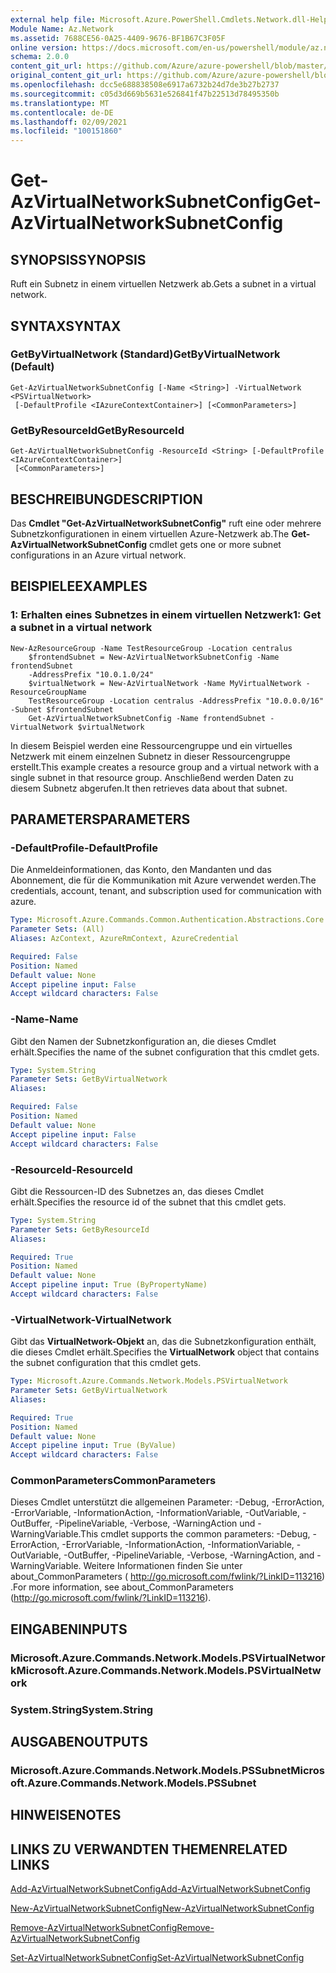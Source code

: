 ```yaml
---
external help file: Microsoft.Azure.PowerShell.Cmdlets.Network.dll-Help.xml
Module Name: Az.Network
ms.assetid: 7688CE56-0A25-4409-9676-BF1B67C3F05F
online version: https://docs.microsoft.com/en-us/powershell/module/az.network/get-azvirtualnetworksubnetconfig
schema: 2.0.0
content_git_url: https://github.com/Azure/azure-powershell/blob/master/src/Network/Network/help/Get-AzVirtualNetworkSubnetConfig.md
original_content_git_url: https://github.com/Azure/azure-powershell/blob/master/src/Network/Network/help/Get-AzVirtualNetworkSubnetConfig.md
ms.openlocfilehash: dcc5e688838508e6917a6732b24d7de3b27b2737
ms.sourcegitcommit: c05d3d669b5631e526841f47b22513d78495350b
ms.translationtype: MT
ms.contentlocale: de-DE
ms.lasthandoff: 02/09/2021
ms.locfileid: "100151860"
---
```

# <span data-ttu-id="25711-101">Get-AzVirtualNetworkSubnetConfig</span><span class="sxs-lookup"><span data-stu-id="25711-101">Get-AzVirtualNetworkSubnetConfig</span></span>

## <span data-ttu-id="25711-102">SYNOPSIS</span><span class="sxs-lookup"><span data-stu-id="25711-102">SYNOPSIS</span></span>
<span data-ttu-id="25711-103">Ruft ein Subnetz in einem virtuellen Netzwerk ab.</span><span class="sxs-lookup"><span data-stu-id="25711-103">Gets a subnet in a virtual network.</span></span>

## <span data-ttu-id="25711-104">SYNTAX</span><span class="sxs-lookup"><span data-stu-id="25711-104">SYNTAX</span></span>

### <span data-ttu-id="25711-105">GetByVirtualNetwork (Standard)</span><span class="sxs-lookup"><span data-stu-id="25711-105">GetByVirtualNetwork (Default)</span></span>
```
Get-AzVirtualNetworkSubnetConfig [-Name <String>] -VirtualNetwork <PSVirtualNetwork>
 [-DefaultProfile <IAzureContextContainer>] [<CommonParameters>]
```

### <span data-ttu-id="25711-106">GetByResourceId</span><span class="sxs-lookup"><span data-stu-id="25711-106">GetByResourceId</span></span>
```
Get-AzVirtualNetworkSubnetConfig -ResourceId <String> [-DefaultProfile <IAzureContextContainer>]
 [<CommonParameters>]
```

## <span data-ttu-id="25711-107">BESCHREIBUNG</span><span class="sxs-lookup"><span data-stu-id="25711-107">DESCRIPTION</span></span>
<span data-ttu-id="25711-108">Das **Cmdlet "Get-AzVirtualNetworkSubnetConfig"** ruft eine oder mehrere Subnetzkonfigurationen in einem virtuellen Azure-Netzwerk ab.</span><span class="sxs-lookup"><span data-stu-id="25711-108">The **Get-AzVirtualNetworkSubnetConfig** cmdlet gets one or more subnet configurations in an Azure virtual network.</span></span>

## <span data-ttu-id="25711-109">BEISPIELE</span><span class="sxs-lookup"><span data-stu-id="25711-109">EXAMPLES</span></span>

### <span data-ttu-id="25711-110">1: Erhalten eines Subnetzes in einem virtuellen Netzwerk</span><span class="sxs-lookup"><span data-stu-id="25711-110">1: Get a subnet in a virtual network</span></span>
```
New-AzResourceGroup -Name TestResourceGroup -Location centralus
    $frontendSubnet = New-AzVirtualNetworkSubnetConfig -Name frontendSubnet 
    -AddressPrefix "10.0.1.0/24"
    $virtualNetwork = New-AzVirtualNetwork -Name MyVirtualNetwork -ResourceGroupName 
    TestResourceGroup -Location centralus -AddressPrefix "10.0.0.0/16" -Subnet $frontendSubnet
    Get-AzVirtualNetworkSubnetConfig -Name frontendSubnet -VirtualNetwork $virtualNetwork
```

<span data-ttu-id="25711-111">In diesem Beispiel werden eine Ressourcengruppe und ein virtuelles Netzwerk mit einem einzelnen Subnetz in dieser Ressourcengruppe erstellt.</span><span class="sxs-lookup"><span data-stu-id="25711-111">This example creates a resource group and a virtual network with a single subnet in that resource group.</span></span> <span data-ttu-id="25711-112">Anschließend werden Daten zu diesem Subnetz abgerufen.</span><span class="sxs-lookup"><span data-stu-id="25711-112">It then retrieves data about that subnet.</span></span>

## <span data-ttu-id="25711-113">PARAMETERS</span><span class="sxs-lookup"><span data-stu-id="25711-113">PARAMETERS</span></span>

### <span data-ttu-id="25711-114">-DefaultProfile</span><span class="sxs-lookup"><span data-stu-id="25711-114">-DefaultProfile</span></span>
<span data-ttu-id="25711-115">Die Anmeldeinformationen, das Konto, den Mandanten und das Abonnement, die für die Kommunikation mit Azure verwendet werden.</span><span class="sxs-lookup"><span data-stu-id="25711-115">The credentials, account, tenant, and subscription used for communication with azure.</span></span>

```yaml
Type: Microsoft.Azure.Commands.Common.Authentication.Abstractions.Core.IAzureContextContainer
Parameter Sets: (All)
Aliases: AzContext, AzureRmContext, AzureCredential

Required: False
Position: Named
Default value: None
Accept pipeline input: False
Accept wildcard characters: False
```

### <span data-ttu-id="25711-116">-Name</span><span class="sxs-lookup"><span data-stu-id="25711-116">-Name</span></span>
<span data-ttu-id="25711-117">Gibt den Namen der Subnetzkonfiguration an, die dieses Cmdlet erhält.</span><span class="sxs-lookup"><span data-stu-id="25711-117">Specifies the name of the subnet configuration that this cmdlet gets.</span></span>

```yaml
Type: System.String
Parameter Sets: GetByVirtualNetwork
Aliases:

Required: False
Position: Named
Default value: None
Accept pipeline input: False
Accept wildcard characters: False
```

### <span data-ttu-id="25711-118">-ResourceId</span><span class="sxs-lookup"><span data-stu-id="25711-118">-ResourceId</span></span>
<span data-ttu-id="25711-119">Gibt die Ressourcen-ID des Subnetzes an, das dieses Cmdlet erhält.</span><span class="sxs-lookup"><span data-stu-id="25711-119">Specifies the resource id of the subnet that this cmdlet gets.</span></span>

```yaml
Type: System.String
Parameter Sets: GetByResourceId
Aliases:

Required: True
Position: Named
Default value: None
Accept pipeline input: True (ByPropertyName)
Accept wildcard characters: False
```

### <span data-ttu-id="25711-120">-VirtualNetwork</span><span class="sxs-lookup"><span data-stu-id="25711-120">-VirtualNetwork</span></span>
<span data-ttu-id="25711-121">Gibt das **VirtualNetwork-Objekt** an, das die Subnetzkonfiguration enthält, die dieses Cmdlet erhält.</span><span class="sxs-lookup"><span data-stu-id="25711-121">Specifies the **VirtualNetwork** object that contains the subnet configuration that this cmdlet gets.</span></span>

```yaml
Type: Microsoft.Azure.Commands.Network.Models.PSVirtualNetwork
Parameter Sets: GetByVirtualNetwork
Aliases:

Required: True
Position: Named
Default value: None
Accept pipeline input: True (ByValue)
Accept wildcard characters: False
```

### <span data-ttu-id="25711-122">CommonParameters</span><span class="sxs-lookup"><span data-stu-id="25711-122">CommonParameters</span></span>
<span data-ttu-id="25711-123">Dieses Cmdlet unterstützt die allgemeinen Parameter: -Debug, -ErrorAction, -ErrorVariable, -InformationAction, -InformationVariable, -OutVariable, -OutBuffer, -PipelineVariable, -Verbose, -WarningAction und -WarningVariable.</span><span class="sxs-lookup"><span data-stu-id="25711-123">This cmdlet supports the common parameters: -Debug, -ErrorAction, -ErrorVariable, -InformationAction, -InformationVariable, -OutVariable, -OutBuffer, -PipelineVariable, -Verbose, -WarningAction, and -WarningVariable.</span></span> <span data-ttu-id="25711-124">Weitere Informationen finden Sie unter about_CommonParameters ( http://go.microsoft.com/fwlink/?LinkID=113216) .</span><span class="sxs-lookup"><span data-stu-id="25711-124">For more information, see about_CommonParameters (http://go.microsoft.com/fwlink/?LinkID=113216).</span></span>

## <span data-ttu-id="25711-125">EINGABEN</span><span class="sxs-lookup"><span data-stu-id="25711-125">INPUTS</span></span>

### <span data-ttu-id="25711-126">Microsoft.Azure.Commands.Network.Models.PSVirtualNetwork</span><span class="sxs-lookup"><span data-stu-id="25711-126">Microsoft.Azure.Commands.Network.Models.PSVirtualNetwork</span></span>

### <span data-ttu-id="25711-127">System.String</span><span class="sxs-lookup"><span data-stu-id="25711-127">System.String</span></span>

## <span data-ttu-id="25711-128">AUSGABEN</span><span class="sxs-lookup"><span data-stu-id="25711-128">OUTPUTS</span></span>

### <span data-ttu-id="25711-129">Microsoft.Azure.Commands.Network.Models.PSSubnet</span><span class="sxs-lookup"><span data-stu-id="25711-129">Microsoft.Azure.Commands.Network.Models.PSSubnet</span></span>

## <span data-ttu-id="25711-130">HINWEISE</span><span class="sxs-lookup"><span data-stu-id="25711-130">NOTES</span></span>

## <span data-ttu-id="25711-131">LINKS ZU VERWANDTEN THEMEN</span><span class="sxs-lookup"><span data-stu-id="25711-131">RELATED LINKS</span></span>

[<span data-ttu-id="25711-132">Add-AzVirtualNetworkSubnetConfig</span><span class="sxs-lookup"><span data-stu-id="25711-132">Add-AzVirtualNetworkSubnetConfig</span></span>](./Add-AzVirtualNetworkSubnetConfig.md)

[<span data-ttu-id="25711-133">New-AzVirtualNetworkSubnetConfig</span><span class="sxs-lookup"><span data-stu-id="25711-133">New-AzVirtualNetworkSubnetConfig</span></span>](./New-AzVirtualNetworkSubnetConfig.md)

[<span data-ttu-id="25711-134">Remove-AzVirtualNetworkSubnetConfig</span><span class="sxs-lookup"><span data-stu-id="25711-134">Remove-AzVirtualNetworkSubnetConfig</span></span>](./Remove-AzVirtualNetworkSubnetConfig.md)

[<span data-ttu-id="25711-135">Set-AzVirtualNetworkSubnetConfig</span><span class="sxs-lookup"><span data-stu-id="25711-135">Set-AzVirtualNetworkSubnetConfig</span></span>](./Set-AzVirtualNetworkSubnetConfig.md)
